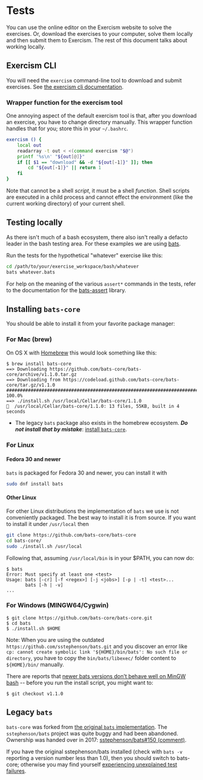 # Tests

You can use the online editor on the Exercism website to solve the exercises.
Or, download the exercises to your computer, solve them locally and then submit them to Exercism.
The rest of this document talks about working locally.

## Exercism CLI

You will need the `exercism` command-line tool to download and submit exercises.
See [the exercism cli documentation][exercism-cli].

### Wrapper function for the exercism tool

One annoying aspect of the default exercism tool is that, after you download an exercise, you have to change directory manually.
This wrapper function handles that for you; store this in your `~/.bashrc`.
```bash
exercism () {
    local out
    readarray -t out < <(command exercism "$@")
    printf '%s\n' "${out[@]}"
    if [[ $1 == "download" && -d "${out[-1]}" ]]; then
        cd "${out[-1]}" || return 1
    fi
}
```
Note that cannot be a shell _script_, it must be a shell _function_.
Shell scripts are executed in a child process and cannot effect the environment (like the current working directory) of your current shell.

## Testing locally

As there isn't much of a bash ecosystem, there also isn't really a defacto leader in the bash testing area.
For these examples we are using [bats][bats].

Run the tests for the hypothetical "whatever" exercise like this:
```bash
cd /path/to/your/exercise_workspace/bash/whatever
bats whatever.bats
```

For help on the meaning of the various `assert*` commands in the tests, refer to the documentation for the [bats-assert][bats-assert] library.

## Installing `bats-core`

You should be able to install it from your favorite package manager:

### For Mac (brew)
On OS X with [Homebrew][homebrew] this would look something like this:
```
$ brew install bats-core
==> Downloading https://github.com/bats-core/bats-core/archive/v1.1.0.tar.gz
==> Downloading from https://codeload.github.com/bats-core/bats-core/tar.gz/v1.1.0
######################################################################## 100.0%
==> ./install.sh /usr/local/Cellar/bats-core/1.1.0
🍺  /usr/local/Cellar/bats-core/1.1.0: 13 files, 55KB, built in 4 seconds
```

* The legacy `bats` package also exists in the homebrew ecosystem.
    **_Do not install that by mistake_**: <u>install `bats-core`</u>.

### For Linux

#### Fedora 30 and newer

`bats` is packaged for Fedora 30 and newer, you can install it with

```bash
sudo dnf install bats
```

#### Other Linux

For other Linux distributions the implementation of `bats` we use is not conveniently packaged.
The best way to install it is from source.
If you want to install it under `/usr/local` then
```bash
git clone https://github.com/bats-core/bats-core
cd bats-core/
sudo ./install.sh /usr/local
```
Following that, assuming `/usr/local/bin` is in your $PATH, you can now do:
```
$ bats
Error: Must specify at least one <test>
Usage: bats [-cr] [-f <regex>] [-j <jobs>] [-p | -t] <test>...
       bats [-h | -v]
...
```

### For Windows (MINGW64/Cygwin)
```
$ git clone https://github.com/bats-core/bats-core.git
$ cd bats
$ ./install.sh $HOME
```
Note: When you are using the outdated `https://github.com/sstephenson/bats.git` and you discover an error like `cp: cannot create symbolic link '${HOME}/bin/bats': No such file or directory`, you have to copy the `bin/bats/libexec/` folder content to `${HOME}/bin/` manually.

There are reports that [newer bats versions don't behave well on MinGW bash][mingw-issues] -- before you run the install script, you might want to:
```
$ git checkout v1.1.0
```

## Legacy `bats`

`bats-core` was forked from [the original `bats` implementation][sstephenson-bats].
The `sstephenson/bats` project was quite buggy and had been abandoned.
Ownership was handed over in 2017: [sstephenson/bats#150 (comment)][bats-fork].

If you have the original sstephenson/bats installed (check with `bats -v` reporting a version number less than 1.0), then you should switch to bats-core; otherwise you may find yourself [experiencing unexplained test failures][legacy-failures].


[exercism-cli]: https://exercism.org/docs/using/solving-exercises/working-locally
[bats]: https://github.com/bats-core/bats-core
[bats-assert]: https://github.com/bats-core/bats-assert
[homebrew]: https://brew.sh/
[mingw-issues]: https://github.com/bats-core/bats-core/issues/256
[sstephenson-bats]: https://github.com/sstephenson/bats
[bats-fork]: https://github.com/sstephenson/bats/issues/150#issuecomment-323845404
[legacy-failures]: https://github.com/exercism/bash/pull/445
